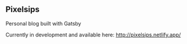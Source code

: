 ## Pixelsips

Personal blog built with Gatsby

Currently in development and available here: http://pixelsips.netlify.app/
